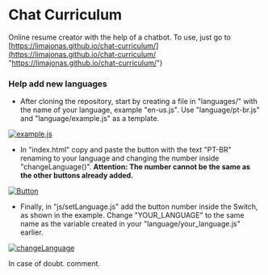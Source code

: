 # Chat Curriculum

Online resume creator with the help of a chatbot. To use, just go to [https://limajonas.github.io/chat-curriculum/](https://limajonas.github.io/chat-curriculum/ "https://limajonas.github.io/chat-curriculum/")


### Help add new languages

- After cloning the repository, start by creating a file in "languages/" with the name of your language, example "en-us.js". Use "language/pt-br.js" and "language/example.js" as a template.

[![example.js](https://i.imgur.com/jPXlGTQ.jpg "example.js")](https://i.imgur.com/jPXlGTQ.jpg "example.js")

- In "index.html" copy and paste the button with the text "PT-BR" renaming to your language and changing the number inside "changeLanguage()". **Attention: The number cannot be the same as the other buttons already added.**

[![Button](https://i.imgur.com/fIQQavy.jpg "Button")](https://i.imgur.com/fIQQavy.jpg "Button")

- Finally, in "js/setLanguage.js" add the button number inside the Switch, as shown in the example. Change "YOUR_LANGUAGE" to the same name as the variable created in your "language/your_language.js" earlier.

[![changeLanguage](https://i.imgur.com/c5J0p01.jpg "changeLanguage")](https://i.imgur.com/c5J0p01.jpg "changeLanguage")

In case of doubt. comment.
